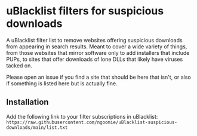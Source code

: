 # uBlacklist filters for suspicious downloads
A uBlacklist filter list to remove websites offering suspicious downloads from appearing in search results. Meant to cover a wide variety of things, from those websites that mirror software only to add installers that include PUPs, to sites that offer downloads of lone DLLs that likely have viruses tacked on.

Please open an issue if you find a site that should be here that isn't, or also if something is listed here but is actually fine.

## Installation
Add the following link to your filter subscriptions in uBlacklist:
`https://raw.githubusercontent.com/ngoomie/uBlacklist-suspicious-downloads/main/list.txt`
